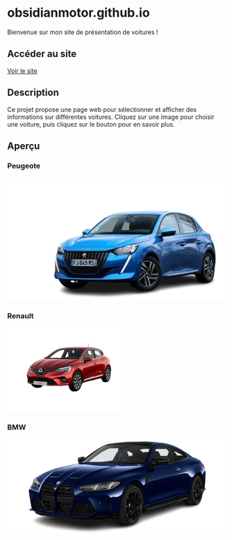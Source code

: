 # obsidianmotor.github.io

Bienvenue sur mon site de présentation de voitures !

## Accéder au site

[Voir le site](https://obsidianmotor.github.io/)

## Description

Ce projet propose une page web pour sélectionner et afficher des informations sur différentes voitures. 
Cliquez sur une image pour choisir une voiture, puis cliquez sur le bouton pour en savoir plus.

## Aperçu


### Peugeote
![Aperçu Peugeot](images.jpg)

### Renault
![Aperçu Renault](images1.jpg)

### BMW
![Aperçu BMW](bmw_m4competitionmxdrivecp2fb_concept.jpg)
